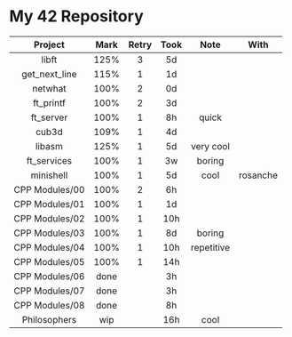 # My 42 Repository

|     Project    | Mark | Retry | Took |    Note    |   With   |
|:--------------:|:----:|:-----:|:----:|:----------:|:--------:|
|      libft     | 125% |   3   |  5d  |            |          |
|  get_next_line | 115% |   1   |  1d  |            |          |
|     netwhat    | 100% |   2   |  0d  |            |          |
|    ft_printf   | 100% |   2   |  3d  |            |          |
|    ft_server   | 100% |   1   |  8h  |    quick   |          |
|      cub3d     | 109% |   1   |  4d  |            |          |
|     libasm     | 125% |   1   |  5d  |  very cool |          |
|   ft_services  | 100% |   1   |  3w  |   boring   |          |
|    minishell   | 100% |   1   |  5d  |    cool    | rosanche |
| CPP Modules/00 | 100% |   2   |  6h  |            |          |
| CPP Modules/01 | 100% |   1   |  1d  |            |          |
| CPP Modules/02 | 100% |   1   | 10h  |            |          |
| CPP Modules/03 | 100% |   1   |  8d  |   boring   |          |
| CPP Modules/04 | 100% |   1   | 10h  | repetitive |          |
| CPP Modules/05 | 100% |   1   | 14h  |            |          |
| CPP Modules/06 | done |       |  3h  |            |          |
| CPP Modules/07 | done |       |  3h  |            |          |
| CPP Modules/08 | done |       |  8h  |            |          |
|  Philosophers  |  wip |       | 16h  |    cool    |          |
